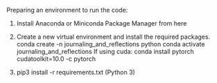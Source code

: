 Preparing an environment to run the code:

1. Install Anaconda or Miniconda Package Manager from here

2. Create a new virtual environment and install the required packages.
conda create -n journaling_and_reflections python 
conda activate journaling_and_reflections
If using cuda:
conda install pytorch cudatoolkit=10.0 -c pytorch

3. pip3 install -r requirements.txt (Python 3)